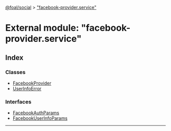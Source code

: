 [@foal/social](../README.md) > ["facebook-provider.service"](../modules/_facebook_provider_service_.md)

# External module: "facebook-provider.service"

## Index

### Classes

* [FacebookProvider](../classes/_facebook_provider_service_.facebookprovider.md)
* [UserInfoError](../classes/_facebook_provider_service_.userinfoerror.md)

### Interfaces

* [FacebookAuthParams](../interfaces/_facebook_provider_service_.facebookauthparams.md)
* [FacebookUserInfoParams](../interfaces/_facebook_provider_service_.facebookuserinfoparams.md)

---

